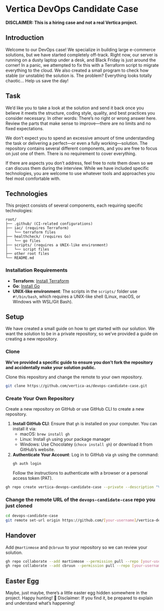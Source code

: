# Vertica DevOps Candidate Case

**DISCLAIMER: This is a hiring case and not a real Vertica project.**

## Introduction
Welcome to our DevOps case!
We specialize in building large e-commerce solutions, but we have started completely off-track.
Right now, our server is running on a dusty laptop under a desk, and Black Friday is just around the corner!
In a panic, we attempted to fix this with a Terraform script to migrate everything to the cloud.
We also created a small program to check how stable (or unstable) the solution is.
The problem? Everything looks totally chaotic… Help us save the day!

## Task
We’d like you to take a look at the solution and send it back once you believe it meets the structure, coding style, quality, and best practices you consider necessary.
In other words: There’s no right or wrong answer here. Review the parts that make sense to improve—there are no limits and no fixed expectations.

We don’t expect you to spend an excessive amount of time understanding the task or delivering a perfect—or even a fully working—solution.
The repository contains several different components, and you are free to focus on just one of them. There is no requirement to cover everything.

If there are aspects you don’t address, feel free to note them down so we can discuss them during the interview.
While we have included specific technologies, you are welcome to use whatever tools and approaches you feel most comfortable with.

## Technologies
This project consists of several components, each requiring specific technologies:

```
root/
├── .github/ (CI-related configurations)
├── iac/ (requires Terraform)
│   └── terraform files
├── healthcheck/ (requires Go)
│   └── go files
├── scripts/ (requires a UNIX-like environment)
│   └── script files
├── other root files 
└── README.md
```

### Installation Requirements
- **Terraform**: [Install Terraform](https://developer.hashicorp.com/terraform/tutorials/aws-get-started/install-cli)
- **Go**: [Install Go](https://go.dev/doc/install)
- **UNIX-like environment**: The scripts in the `scripts/` folder use `#!/bin/bash`, which requires a UNIX-like shell (Linux, macOS, or Windows with WSL/Git Bash).

## Setup
We have created a small guide on how to get started with our solution.
We want the solution to be in a private repository, so we’ve provided a guide on creating a new repository.

### Clone

**We’ve provided a specific guide to ensure you don’t fork the repository and accidentally make your solution public.**

Clone this repository and change the remote to your own repository.

```bash
git clone https://github.com/vertica-as/devops-candidate-case.git
```

### Create Your Own Repository

Create a new repository on GitHub or use GitHub CLI to create a new repository.

1. **Install GitHub CLI**: Ensure that `gh` is installed on your computer. You can install it via:
   - macOS: `brew install gh`
   - Linux: Install `gh` using your package manager
   - Windows: Use Chocolatey (`choco install gh`) or download it from GitHub’s website.
2. **Authenticate Your Account**: Log in to GitHub via `gh` using the command:
   ```bash
   gh auth login
   ```
   Follow the instructions to authenticate with a browser or a personal access token (PAT).

```bash
gh repo create vertica-devops-candidate-case --private --description "Vertica DevOps candidate case" --confirm
```

### Change the remote URL of the `devops-candidate-case` repo you just cloned

```bash
cd devops-candidate-case
git remote set-url origin https://github.com/[your-username]/vertica-devops-candidate-case.git
```

## Handover
Add `@martinmose` and `@cbruun` to your repository so we can review your solution.

```bash
gh repo collaborate --add martinmose --permission pull --repo [your-username]/vertica-devops-candidate-case
gh repo collaborate --add cbruun --permission pull --repo [your-username]/vertica-devops-candidate-case
```

## Easter Egg
Maybe, just maybe, there’s a little easter egg hidden somewhere in the project. Happy hunting! 🎉
Disclaimer: If you find it, be prepared to explain and understand what’s happening!
